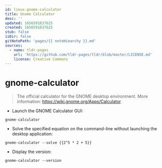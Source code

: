 ```yaml
---
id: linux.gnome-calculator
title: Gnome Calculator
desc: ''
updated: 1656591837625
created: 1656591837625
stub: false
isDir: false
gitNotePath: 'pages/{{ noteHiearchy }}.md'
sources:
  - name: tldr-pages
    url: 'https://github.com/tldr-pages/tldr/blob/master/LICENSE.md'
    license: Creative Commons
---
```

# gnome-calculator

> The official calculator for the GNOME desktop environment.
> More information: <https://wiki.gnome.org/Apps/Calculator>.

- Launch the GNOME Calculator GUI:

`gnome-calculator`

- Solve the specified equation on the command-line without launching the desktop application:

`gnome-calculator --solve {{2^5 * 2 + 5}}`

- Display the version:

`gnome-calculator --version`

